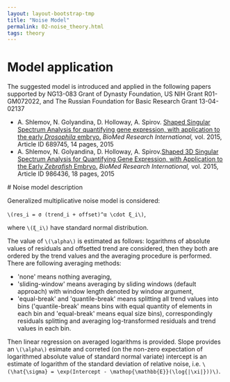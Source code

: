 ```yaml
---
layout: layout-bootstrap-tmp
title: "Noise Model"
permalink: 02-noise_theory.html
tags: theory
---
```


# Model application
<div class="alert alert-success">
    The suggested model is introduced and applied in the following papers supported by NG13-083 Grant of Dynasty Foundation, US NIH Grant R01-GM072022, and The Russian Foundation for Basic Research Grant 13-04-02137
    <ul>
    <li> A. Shlemov, N. Golyandina, D. Holloway, A. Spirov. <a href = "https://www.hindawi.com/journals/bmri/2015/689745/" class="alert-link">
    Shaped Singular Spectrum Analysis for quantifying gene expression, with application to the early <i>Drosophila</i> embryo.</a> <i>BioMed Research International,</i> vol. 2015, Article ID 689745, 14 pages, 2015</li>
    <li> A. Shlemov, N. Golyandina, D. Holloway, A. Spirov.<a href = "https://www.hindawi.com/journals/bmri/2015/986436/" class="alert-link">Shaped 3D Singular Spectrum Analysis for Quantifying Gene Expression, with Application to the Early <i>Zebrafish</i> Embryo.</a> <i>BioMed Research International,</i> vol. 2015, Article ID 986436, 18 pages, 2015</li>
    </ul>
</div>
#  Noise model description

Generalized multiplicative noise model is considered:

`\(res_i = σ (trend_i + offset)^α \cdot ξ_i\)`,

where `\(ξ_i\)` have standard normal distribution.

The value of `\(\alpha\)` is estimated as follows:
logarithms of absolute values of residuals and offsetted trend are considered,
then they both are ordered by the trend values and the averaging procedure is performed.
There are following averaging methods:

- 'none' means nothing averaging,
- 'sliding-window' means averaging by sliding windows (default approach) with window length denoted by window argument,
- 'equal-break' and 'quantile-break' means splitting all trend values
into bins ('quantile-break' means bins with equal quantity of elements in each bin and
'equal-break' means equal size bins), correspondingly residuals splitting and averaging
log-transformed residuals and trend values in each bin.

Then linear regression on averaged logarithms is provided. Slope provides an
`\(\alpha\)` esimate and correted (on the non-zero expectation of logarithmed absolute value of standard normal variate) intercept is an estimate of logarithm of the standard
deviation of relative noise, i.e. `\(\hat{\sigma} = \exp(Intercept - \mathop{\mathbb{E}}(\log{|\xi|}))\)`.
